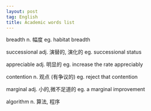 ```yaml
---
layout: post
tag: English
title: Academic words list
---
```


<!--more-->
 

breadth   n. 幅度   eg. habitat breadth

successional    adj. 演替的, 演化的   eg. successional status

appreciable   adj. 明显的    eg. increase the rate appreciably

contention    n. 观点 (有争议的)    eg. reject that contention

marginal    adj. 小的,微不足道的   eg. a marginal improvement

algorithm   n. 算法, 程序 
